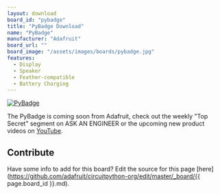 ```yaml
---
layout: download
board_id: "pybadge"
title: "PyBadge Download"
name: "PyBadge"
manufacturer: "Adafruit"
board_url: ""
board_image: "/assets/images/boards/pybadge.jpg"
features:
  - Display
  - Speaker
  - Feather-compatible
  - Battery Charging
---
```


[![PyBadge](http://img.youtube.com/vi/2f-gZwdTFyo/0.jpg)](http://www.youtube.com/watch?v=2f-gZwdTFyo "PyBadge")

The PyBadge is coming soon from Adafruit, check out the weekly "Top Secret" segment on ASK AN ENGINEER or the upcoming new product videos on [YouTube](https://www.youtube.com/adafruit).

## Contribute

Have some info to add for this board? Edit the source for this page [here](https://github.com/adafruit/circuitpython-org/edit/master/_board/{{ page.board_id }}.md).
